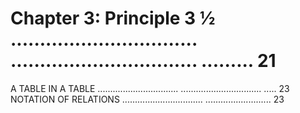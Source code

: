# Chapter 3: Principle 3 ½ ................................ ................................ ......... 21

A TABLE IN A TABLE ................................ ................................ ..... 23
NOTATION OF RELATIONS ................................ .......................... 23

